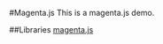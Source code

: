 #Magenta.js
This is a magenta.js demo.

##Libraries
[magenta.js](https://github.com/magenta/magenta-js)

